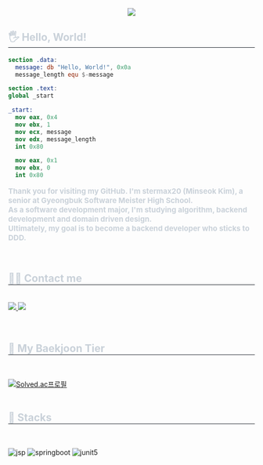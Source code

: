 <div align="center">
  <img src="https://capsule-render.vercel.app/api?type=waving&color=auto&height=200&section=header&text=stermax20's%20Github.&fontSize=90" />
</div>

<div style="text-align: left;">
  <h2 style="border-bottom: 1px solid #21262d; color: #c9d1d9;"> 🖐️ Hello, World! </h2>
</div>

```nasm
section .data:
  message: db "Hello, World!", 0x0a
  message_length equ $-message

section .text:
global _start

_start:
  mov eax, 0x4
  mov ebx, 1
  mov ecx, message
  mov edx, message_length
  int 0x80

  mov eax, 0x1
  mov ebx, 0
  int 0x80
```

<div style="text-align: left;">
  <div style="font-weight: 700; font-size: 15px; text-align: left; color: #c9d1d9;">
    <p>Thank you for visiting my GitHub. I'm stermax20 (Minseok Kim), a senior at Gyeongbuk Software Meister High School.<br> 
      As a software development major, I'm studying algorithm, backend development and domain driven design.<br> 
      Ultimately, my goal is to become a backend developer who sticks to DDD.</p>
  </div>
</div>

<div style="text-align: left;">
  <br>
  <h2 style="border-bottom: 1px solid #21262d; color: #c9d1d9;"> 🧑‍💻 Contact me </h2>
  <br>
  <div style="text-align: left;">
    <a href="http://www.stermax20.kro.kr">
      <img src="https://img.shields.io/badge/Notion-000000?style=for-the-badge&logo=Notion&logoColor=white&link=http://www.stermax20.kro.kr">
    </a>
    <a href="mailto:stermax20@outlook.kr">
      <img src="https://img.shields.io/badge/Outlook-005FF9?style=for-the-badge&logo=Outlook&logoColor=white&link=mailto:stermax20@outlook.kr">
    </a>
  </div>
  <br>
  <br>
  <h2 style="border-bottom: 1px solid #21262d; color: #c9d1d9;"> 🤖 My Baekjoon Tier </h2>
  <br>
  
  [![Solved.ac프로필](http://mazassumnida.wtf/api/v2/generate_badge?boj=stermax20)](https://solved.ac/stermax20)
  <br>
  <br>
  <h2 style="border-bottom: 1px solid #21262d; color: #c9d1d9;"> 🧠 Stacks </h2>
  <br>
  
  ![jsp](https://img.shields.io/badge/JSP-007396?style=for-the-badge&logo=JSP&logoColor=white)
  ![springboot](https://img.shields.io/badge/springboot-6DB33F?style=for-the-badge&logo=springboot&logoColor=white)
  ![junit5](https://img.shields.io/badge/junit5-25A162?style=for-the-badge&logo=junit5&logoColor=white)
</div>
